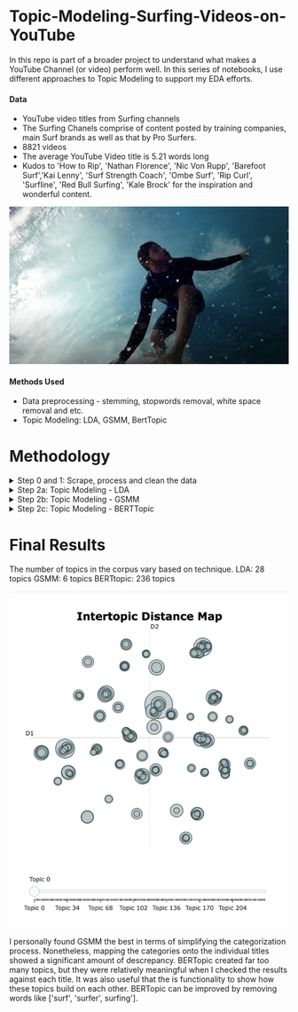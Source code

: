 # Topic-Modeling-Surfing-Videos-on-YouTube
In this repo is part of a broader project to understand what makes a YouTube Channel (or video) perform well. In this series of notebooks, I use different approaches to Topic Modeling to support my EDA efforts. 

#### Data ####
* YouTube video titles from Surfing channels
* The Surfing Chanels comprise of content posted by training companies, main Surf brands as well as that by Pro Surfers.
* 8821 videos
* The average YouTube Video title is 5.21 words long
* Kudos to 'How to Rip', 'Nathan Florence', 'Nic Von Rupp', 'Barefoot Surf','Kai Lenny', 'Surf Strength Coach', 'Ombe Surf', 'Rip Curl', 'Surfline', 'Red Bull Surfing', 'Kale Brock' for the inspiration and wonderful content.

<img width="800" alt="Surfer" src="https://github.com/daphteh/Topic-Modeling-Surfing-Videos-on-YouTube/blob/dae5708a66e3962b59eeaf888e4d29043d8aa330/Report_Images/Nathan_Florence.jpeg">
</details>

#### Methods Used ####
* Data preprocessing - stemming, stopwords removal, white space removal and etc.
* Topic Modeling: LDA, GSMM, BertTopic

# Methodology

<details>
<summary> Step 0 and 1: Scrape, process and clean the data </summary>
      <br>
      <p>   Develop a baseline understanding of how each of these Chanels behave</p>
      <p>   Clean up features (esp those related to DateTime)</p>
</details>

<details>   
<summary> Step 2a: Topic Modeling - LDA</summary>  
  <br>
  <p>   Clean data, create bigrams and BOW</p>
  <p>   Identify the ideal number of clusters</p>
  <p>   Look at words associated with each cluster to discern what they mean</p>
<img width="1274" alt="Words clusters from LDA" src="https://github.com/daphteh/Topic-Modeling-Surfing-Videos-on-YouTube/blob/6b454af344c37da62d04f4d0c87826b34b7b2a0c/Report_Images/LDA_Topics_Words.jpg">
</details>


<details>
<summary> Step 2b: Topic Modeling - GSMM</summary>
  <br>
  <p>   Cleaning data </p>
  <p>   Refining my approach to Topic Modeling using techniques geared towards short text</p>
      <img width="1274" alt="Word clusters from GSMM" src="https://github.com/daphteh/Topic-Modeling-Surfing-Videos-on-YouTube/blob/6b454af344c37da62d04f4d0c87826b34b7b2a0c/Report_Images/GSMM_Topics_Words.jpg">
</details>

<details>
<summary> Step 2c: Topic Modeling - BERTTopic</summary>  
 <br>
 <p>   No cleaning necessary</p>
 <p>   Applied BERTTopic</p>
</details>

# Final Results
The number of topics in the corpus vary based on technique.
LDA: 28 topics
GSMM: 6 topics
BERTtopic: 236 topics

<img width="1274" alt="Topic Map from BERTopic" src="https://github.com/daphteh/Topic-Modeling-Surfing-Videos-on-YouTube/blob/e0e676c160b19d3a8bece38ec2c843f50317ef3e/Report_Images/BERTTopic_Map.jpeg">


I personally found GSMM the best in terms of simplifying the categorization process. Nonetheless, mapping the categories onto the individual titles showed a significant amount of descrepancy. BERTopic created far too many topics, but they were relatively meaningful when I checked the results against each title. It was also useful that the is functionality to show how these topics build on each other. BERTopic can be improved by removing words like ['surf', 'surfer', surfing'].
